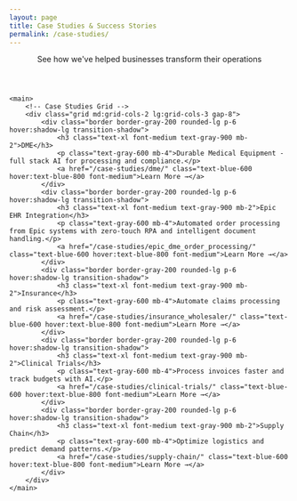 ```yaml
---
layout: page
title: Case Studies & Success Stories
permalink: /case-studies/
---
```


<div class="max-w-6xl mx-auto px-4 sm:px-6 md:px-8 py-4 md:py-12">
    <!-- Hero Section -->
    <header class="text-left md:mb-12 mb-8">
            <p class="text-lg">See how we've helped businesses transform their operations</p>
    </header>

    <main>
        <!-- Case Studies Grid -->
        <div class="grid md:grid-cols-2 lg:grid-cols-3 gap-8">
            <div class="border border-gray-200 rounded-lg p-6 hover:shadow-lg transition-shadow">
                <h3 class="text-xl font-medium text-gray-900 mb-2">DME</h3>
                <p class="text-gray-600 mb-4">Durable Medical Equipment - full stack AI for processing and compliance.</p>
                <a href="/case-studies/dme/" class="text-blue-600 hover:text-blue-800 font-medium">Learn More →</a>
            </div>
            <div class="border border-gray-200 rounded-lg p-6 hover:shadow-lg transition-shadow">
                <h3 class="text-xl font-medium text-gray-900 mb-2">Epic EHR Integration</h3>
                <p class="text-gray-600 mb-4">Automated order processing from Epic systems with zero-touch RPA and intelligent document handling.</p>
                <a href="/case-studies/epic_dme_order_processing/" class="text-blue-600 hover:text-blue-800 font-medium">Learn More →</a>
            </div>
            <div class="border border-gray-200 rounded-lg p-6 hover:shadow-lg transition-shadow">
                <h3 class="text-xl font-medium text-gray-900 mb-2">Insurance</h3>
                <p class="text-gray-600 mb-4">Automate claims processing and risk assessment.</p>
                <a href="/case-studies/insurance_wholesaler/" class="text-blue-600 hover:text-blue-800 font-medium">Learn More →</a>
            </div>
            <div class="border border-gray-200 rounded-lg p-6 hover:shadow-lg transition-shadow">
                <h3 class="text-xl font-medium text-gray-900 mb-2">Clinical Trials</h3>
                <p class="text-gray-600 mb-4">Process invoices faster and track budgets with AI.</p>
                <a href="/case-studies/clinical-trials/" class="text-blue-600 hover:text-blue-800 font-medium">Learn More →</a>
            </div> 
            <div class="border border-gray-200 rounded-lg p-6 hover:shadow-lg transition-shadow">
                <h3 class="text-xl font-medium text-gray-900 mb-2">Supply Chain</h3>
                <p class="text-gray-600 mb-4">Optimize logistics and predict demand patterns.</p>
                <a href="/case-studies/supply-chain/" class="text-blue-600 hover:text-blue-800 font-medium">Learn More →</a>
            </div>
        </div>
    </main>
</div>